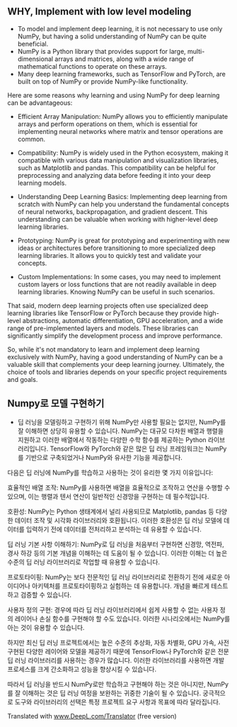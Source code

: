 
## WHY, Implement with low level modeling 

- To model and implement deep learning, it is not necessary to use only NumPy, but having a solid understanding of NumPy can be quite beneficial.
- NumPy is a Python library that provides support for large, multi-dimensional arrays and matrices, along with a wide range of mathematical functions to operate on these arrays.
- Many deep learning frameworks, such as TensorFlow and PyTorch, are built on top of NumPy or provide NumPy-like functionality.

Here are some reasons why learning and using NumPy for deep learning can be advantageous:

- Efficient Array Manipulation: NumPy allows you to efficiently manipulate arrays and perform operations on them, which is essential for implementing neural networks where matrix and tensor operations are common.

- Compatibility: NumPy is widely used in the Python ecosystem, making it compatible with various data manipulation and visualization libraries, such as Matplotlib and pandas. This compatibility can be helpful for preprocessing and analyzing data before feeding it into your deep learning models.

- Understanding Deep Learning Basics: Implementing deep learning from scratch with NumPy can help you understand the fundamental concepts of neural networks, backpropagation, and gradient descent. This understanding can be valuable when working with higher-level deep learning libraries.

- Prototyping: NumPy is great for prototyping and experimenting with new ideas or architectures before transitioning to more specialized deep learning libraries. It allows you to quickly test and validate your concepts.

- Custom Implementations: In some cases, you may need to implement custom layers or loss functions that are not readily available in deep learning libraries. Knowing NumPy can be useful in such scenarios.

That said, modern deep learning projects often use specialized deep learning libraries like TensorFlow or PyTorch because they provide high-level abstractions, automatic differentiation, GPU acceleration, and a wide range of pre-implemented layers and models. These libraries can significantly simplify the development process and improve performance.

So, while it's not mandatory to learn and implement deep learning exclusively with NumPy, having a good understanding of NumPy can be a valuable skill that complements your deep learning journey. Ultimately, the choice of tools and libraries depends on your specific project requirements and goals.


## Numpy로 모델 구현하기 

- 딥 러닝을 모델링하고 구현하기 위해 NumPy만 사용할 필요는 없지만, NumPy를 잘 이해하면 상당히 유용할 수 있습니다. NumPy는 대규모 다차원 배열과 행렬을 지원하고 이러한 배열에서 작동하는 다양한 수학 함수를 제공하는 Python 라이브러리입니다. TensorFlow와 PyTorch와 같은 많은 딥 러닝 프레임워크는 NumPy를 기반으로 구축되었거나 NumPy와 유사한 기능을 제공합니다.

다음은 딥 러닝에 NumPy를 학습하고 사용하는 것이 유리한 몇 가지 이유입니다:

효율적인 배열 조작: NumPy를 사용하면 배열을 효율적으로 조작하고 연산을 수행할 수 있으며, 이는 행렬과 텐서 연산이 일반적인 신경망을 구현하는 데 필수적입니다.

호환성: NumPy는 Python 생태계에서 널리 사용되므로 Matplotlib, pandas 등 다양한 데이터 조작 및 시각화 라이브러리와 호환됩니다. 이러한 호환성은 딥 러닝 모델에 데이터를 입력하기 전에 데이터를 전처리하고 분석하는 데 유용할 수 있습니다.

딥 러닝 기본 사항 이해하기: NumPy로 딥 러닝을 처음부터 구현하면 신경망, 역전파, 경사 하강 등의 기본 개념을 이해하는 데 도움이 될 수 있습니다. 이러한 이해는 더 높은 수준의 딥 러닝 라이브러리로 작업할 때 유용할 수 있습니다.

프로토타이핑: NumPy는 보다 전문적인 딥 러닝 라이브러리로 전환하기 전에 새로운 아이디어나 아키텍처를 프로토타이핑하고 실험하는 데 유용합니다. 개념을 빠르게 테스트하고 검증할 수 있습니다.

사용자 정의 구현: 경우에 따라 딥 러닝 라이브러리에서 쉽게 사용할 수 없는 사용자 정의 레이어나 손실 함수를 구현해야 할 수도 있습니다. 이러한 시나리오에서는 NumPy를 아는 것이 유용할 수 있습니다.

하지만 최신 딥 러닝 프로젝트에서는 높은 수준의 추상화, 자동 차별화, GPU 가속, 사전 구현된 다양한 레이어와 모델을 제공하기 때문에 TensorFlow나 PyTorch와 같은 전문 딥 러닝 라이브러리를 사용하는 경우가 많습니다. 이러한 라이브러리를 사용하면 개발 프로세스를 크게 간소화하고 성능을 향상시킬 수 있습니다.

따라서 딥 러닝을 반드시 NumPy로만 학습하고 구현해야 하는 것은 아니지만, NumPy를 잘 이해하는 것은 딥 러닝 여정을 보완하는 귀중한 기술이 될 수 있습니다. 궁극적으로 도구와 라이브러리의 선택은 특정 프로젝트 요구 사항과 목표에 따라 달라집니다.

Translated with www.DeepL.com/Translator (free version)
